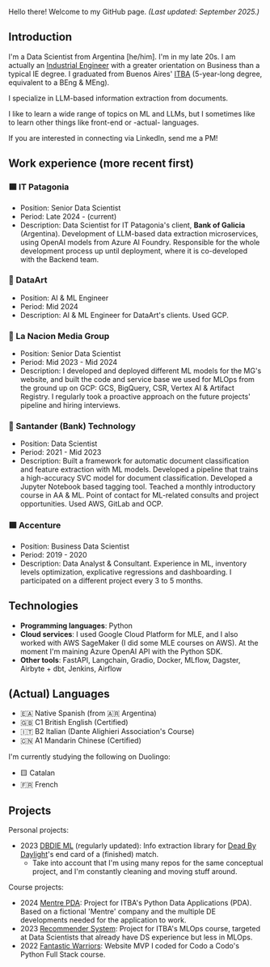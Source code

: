 Hello there! Welcome to my GitHub page.
*(Last updated: September 2025.)*

## Introduction

I'm a Data Scientist from Argentina [he/him]. I'm in my late 20s. I am actually an [Industrial Engineer](https://www.itba.edu.ar/en/undergraduate-courses/industrial-engineering/) with a greater orientation on Business than a typical IE degree. I graduated from Buenos Aires' [ITBA](https://www.itba.edu.ar/en/) (5-year-long degree, equivalent to a BEng & MEng).

I specialize in LLM-based information extraction from documents.

I like to learn a wide range of topics on ML and LLMs, but I sometimes like to learn other things like front-end or -actual- languages.

If you are interested in connecting via LinkedIn, send me a PM!

## Work experience (more recent first)

### 🟦 IT Patagonia
- Position: Senior Data Scientist
- Period: Late 2024 - (current)
- Description: Data Scientist for IT Patagonia's client, **Bank of Galicia** (Argentina). Development of LLM-based data extraction microservices, using OpenAI models from Azure AI Foundry. Responsible for the whole development process up until deployment, where it is co-developed with the Backend team.

### 🎨 DataArt
- Position: AI & ML Engineer
- Period: Mid 2024
- Description: AI & ML Engineer for DataArt's clients. Used GCP.

### 📰 La Nacion Media Group
- Position: Senior Data Scientist
- Period: Mid 2023 - Mid 2024
- Description: I developed and deployed different ML models for the MG's website, and built the code and service base we used for MLOps from the ground up on GCP: GCS, BigQuery, CSR, Vertex AI & Artifact Registry. I regularly took a proactive approach on the future projects' pipeline and hiring interviews.

### 🏦 Santander (Bank) Technology
- Position: Data Scientist
- Period: 2021 - Mid 2023
- Description: Built a framework for automatic document classification and feature extraction with ML models. Developed a pipeline that trains a high-accuracy SVC model for document classification. Developed a Jupyter Notebook based tagging tool. Teached a monthly introductory course in AA & ML. Point of contact for ML-related consults and project opportunities. Used AWS, GitLab and OCP.

### 🟪 Accenture
- Position: Business Data Scientist
- Period: 2019 - 2020
- Description: Data Analyst & Consultant. Experience in ML, inventory levels optimization, explicative regressions and dashboarding. I participated on a different project every 3 to 5 months.

## Technologies

- **Programming languages**: Python
- **Cloud services**: I used Google Cloud Platform for MLE, and I also worked with AWS SageMaker (I did some MLE courses on AWS). At the moment I'm maining Azure OpenAI API with the Python SDK.
- **Other tools**: FastAPI, Langchain, Gradio, Docker, MLflow, Dagster, Airbyte + dbt, Jenkins, Airflow

## (Actual) Languages

- 🇪🇦 Native Spanish (from 🇦🇷 Argentina)
- 🇬🇧 C1 British English (Certified)
- 🇮🇹 B2 Italian (Dante Alighieri Association's Course)
- 🇨🇳 A1 Mandarin Chinese (Certified)

I'm currently studying the following on Duolingo:
- 🟨 Catalan
- 🇫🇷 French

## Projects

Personal projects:
- 2023 [DBDIE ML](https://github.com/trOOnies/dbdie_ml) (regularly updated): Info extraction library for [Dead By Daylight](https://deadbydaylight.com/)'s end card of a (finished) match.
  - Take into account that I'm using many repos for the same conceptual project, and I'm constantly cleaning and moving stuff around.

Course projects:
- 2024 [Mentre PDA](https://github.com/trOOnies/itba-pda-scasso): Project for ITBA's Python Data Applications (PDA). Based on a fictional 'Mentre' company and the multiple DE developments needed for the application to work.
- 2023 [Recommender System](https://github.com/trOOnies/recommender_system): Project for ITBA's MLOps course, targeted at Data Scientists that already have DS experience but less in MLOps.
- 2022 [Fantastic Warriors](https://github.com/trOOnies/fantasticwarriors): Website MVP I coded for Codo a Codo's Python Full Stack course.
